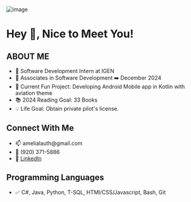 ![image](https://github.com/alauth22/alauth22/assets/89803948/fc9b24ef-ae34-47c8-a7e5-c84553297ead)<h1 align="left">Hey 👋, Nice to Meet You!</h1>

<h2 align="left">ABOUT ME</h2>
<ul>
  <li> 💼 Software Development Intern at IGEN</li>
  <li> 🏫 Associates in Software Development ➡️ December 2024 </li>
  <li> 🌱 Current Fun Project: Developing Android Mobile app in Kotlin with aviation theme</li>
  <li> 📚 2024 Reading Goal: 33 Books</li>
  <li> 💡 Life Goal: Obtain private pilot's license. </li>
</ul>

<h2 align="left">Connect With Me</h2>
<ul>
  <li> 📫 amelialauth@gmail.com</li>
  <li> 📱 (920) 371-5886</li>
  <li> 🔗 <a href="linkedin.com/in/alauth22">LinkedIn</a></li>
</ul>

<h2 align="left">Programming Languages</h3>
<ul>
  <li> ✅ C#, Java, Python, T-SQL, HTMl/CSS/Javascript, Bash, Git</li>
</ul>
